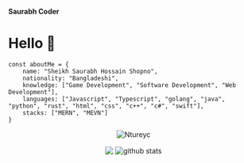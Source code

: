 **Saurabh Coder**
<h1>Hello 👋</h1>

```JS
const aboutMe = {
    name: "Sheikh Saurabh Hossain Shopno",
    nationality: "Bangladeshi",
    knowledge: ["Game Development", "Software Development", "Web Development"],
    languages: ["Javascript", "Typescript", "golang", "java", "python", "rust", "html", "css", "c++", "c#", "swift"],
    stacks: ["MERN", "MEVN"]
}
```

<p align="center"> <img src="https://komarev.com/ghpvc/?username=Ntureyc" alt="Ntureyc" /> </p>
<p align="center">
  <img align="center" src="https://github-readme-stats.vercel.app/api/top-langs/?username=Ntureyc&show_icons=true&show_icons=true&title_color=&icon_color=f0f0f0&text_color=f0f0f0&bg_color=151b22&hide_border=true" />
  <img align="center" src="https://github-readme-stats.vercel.app/api?username=Ntureyc&show_icons=true&theme=radical&line_height=21" alt="github stats"/>
</p>
